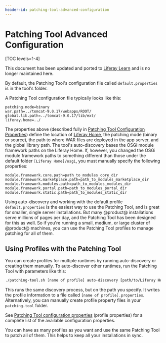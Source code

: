 ```yaml
---
header-id: patching-tool-advanced-configuration
---
```


# Patching Tool Advanced Configuration

[TOC levels=1-4]

<aside class="alert alert-info">
  <span class="wysiwyg-color-blue120">This document has been updated and ported to <a href="https://learn.liferay.com/dxp/7.x/en/installation-and-upgrades/maintaining-a-liferay-dxp-installation/patching-liferay/configuring-the-patching-tool.html">Liferay Learn</a> and is no longer maintained here.</span>
</aside>

By default, the Patching Tool's configuration file called `default.properties`
is in the tool's folder.

A Patching Tool configuration file typically looks like this:

```properties
patching.mode=binary
war.path=../tomcat-9.0.17/webapps/ROOT/
global.lib.path=../tomcat-9.0.17/lib/ext/
liferay.home=../
```

The properties above (described fully in [Patching Tool Configuration Properties](/docs/7-2/deploy/-/knowledge_base/d/patching-tool-configuration-properties)) 
define the location of
[Liferay Home](/docs/7-2/deploy/-/knowledge_base/d/liferay-home),
the patching mode (binary or source), the path to where WAR files are deployed
in the app server, and the global library path. The tool's auto-discovery bases
the OSGi module framework paths on the Liferay Home. If, however, you changed
the OSGi module framework paths to something different than those under the
default folder `[Liferay Home]/osgi`, you must manually specify the following
properties: 

```properties
module.framework.core.path=path_to_modules_core_dir
module.framework.marketplace.path=path_to_modules_marketplace_dir
module.framework.modules.path=path_to_modules_modules_dir
module.framework.portal.path=path_to_modules_portal_dir
module.framework.static.path=path_to_modules_static_dir
```

Using auto-discovery and working with the default profile `default.properties`
is the easiest way to use the Patching Tool, and is great for smaller, single
server installations. But many @product@ installations serve millions of pages
per day, and the Patching Tool has been designed for this as well. So if you're
running a small, medium, or large cluster of @product@ machines, you can use the
Patching Tool profiles to manage patching for all of them. 

## Using Profiles with the Patching Tool

You can create profiles for multiple runtimes by running auto-discovery or
creating them manually. To auto-discover other runtimes, run the Patching Tool
with parameters like this: 

```bash
./patching-tool.sh [name of profile] auto-discovery [path/to/Liferay Home]
```

This runs the same discovery process, but on the path you specify. It writes the
profile information to a file called `[name of profile].properties`.
Alternatively, you can manually create profile property files in your
`patching-tool` folder. 

See [Patching Tool configuration properties](/docs/7-2/deploy/-/knowledge_base/d/patching-tool-configuration-properties) 
(profile properties) for a complete list of the available configuration 
properties. 

You can have as many profiles as you want and use the same Patching Tool to
patch all of them. This helps to keep all your installations in sync.
